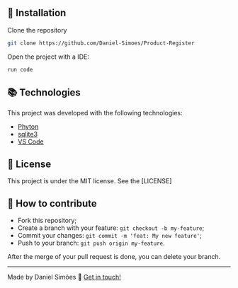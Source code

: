 ## :rocket: Installation

Clone the repository

```bash
git clone https://github.com/Daniel-Simoes/Product-Register
```

Open the project with a IDE:

```bash
run code
```

## :books: Technologies

This project was developed with the following technologies:
- [Phyton](https://www.python.org/downloads/)
- [sqlite3](https://www.sqlite.org/)
- [VS Code](https://code.visualstudio.com/)


## :memo: License

This project is under the MIT license. See the [LICENSE]


## 🤔 How to contribute

- Fork this repository;
- Create a branch with your feature: `git checkout -b my-feature`;
- Commit your changes: `git commit -m 'feat: My new feature'`;
- Push to your branch: `git push origin my-feature`.

After the merge of your pull request is done, you can delete your branch.


---

Made by Daniel Simões :wave: [Get in touch!](https://www.linkedin.com/in/dan-sim%C3%B5es/)
